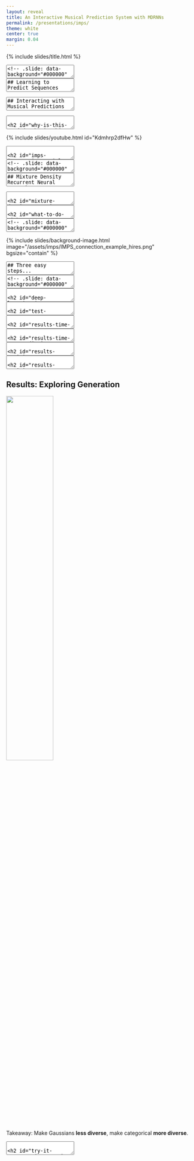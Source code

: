 ```yaml
---
layout: reveal
title: An Interactive Musical Prediction System with MDRNNs
permalink: /presentations/imps/
theme: white
center: true
margin: 0.04
---
```


{% include slides/title.html %}

<section data-markdown>
<textarea data-template>
<!-- .slide: data-background="#000000" -->
# What is this?
</textarea>
</section>

<section data-markdown>
<textarea data-template>
## Learning to Predict Sequences

![]({{site.baseurl}}/assets/sequence-learning.png)
</textarea>
</section>


<section data-markdown>
<textarea data-template>
## Interacting with Musical Predictions

![]({{site.baseurl}}/assets/imps/predictive-interaction-motivation-hires.png)
</textarea>
</section>

<section data-markdown>
<textarea data-template>

## Why is this needed?

| Creative Deep Learning Systems             | NIMEs                                         |
|--------------------------------------------|-----------------------------------------------|
| Focus on MIDI data (e.g., Magenta Studio)  | Yes MIDI, but also many custom sensors        |
| Focus on digital audio                     | Focus on performer gestures                   |
| Focus on composition/artefact generation   | Focus on interaction                          |
| Rhythm on 16th note grid                   | Complex or no rhythm                          |
| Focus on categorical data                  | Continuous data more interesting              |

![]({{site.baseurl}}/assets/imps/imps-nimes-examples.jpg)

</textarea>
</section>


{% include slides/youtube.html id="Kdmhrp2dfHw" %}

<section data-markdown>
<textarea data-template>

## IMPS: Interactive Musial Prediction System

![]({{site.baseurl}}/assets/imps/demonic_imps.jpg)

<!-- TODO: make fragments -->
- An opinionated deep learning model for NIMEs <!-- .element: class="fragment" -->
- An environment for making NIMEs that play themselves <!-- .element: class="fragment" -->
- "Wekinator" for deep learning? <!-- .element: class="fragment" -->

</textarea>
</section>

<section data-markdown>
<textarea data-template>
<!-- .slide: data-background="#000000" -->
# How does it work?
</textarea>
</section>

<section data-markdown>
<textarea data-template>
## Mixture Density Recurrent Neural Network

![]({{site.baseurl}}/assets/imps/mdn-motivation.png)
</textarea>
</section>

<section data-markdown>
<textarea data-template>

## Mixture Density RNN

![]({{site.baseurl}}/assets/imps/mdn-examples.jpg)

Good at predicting creative, continuous, multi-dimensional data: handwriting, sketches... musical gestures?

</textarea>
</section>

<section data-markdown>
<textarea data-template>

## What to do with predictions?

![]({{site.baseurl}}/assets/imps/predictive-interactions.png) <!-- .element: width="50%" -->

1. Call-and-Response: Continue gestures when performer stops
2. Layered predictions: Always predict next move from current gesture
3. Duet: Two interdependent processes

</textarea>
</section>

<section data-markdown>
<textarea data-template>
<!-- .slide: data-background="#000000" -->
# Ok, how do I _use_ it?
</textarea>
</section>

{% include slides/background-image.html
image="/assets/imps/IMPS_connection_example_hires.png"
bgsize="contain"
%}

<section data-markdown>
<textarea data-template>
## Three easy steps...

<ol>

<li class="fragment">
<b>Collect some data:</b> IMPS logs interactions automatically to build up a dataset
</li>

<li class="fragment">
<b>Train an MDRNN:</b> IMPS includes good presets, no need to train for days/weeks
</li>

<li class="fragment">
<b>Perform!</b> IMPS includes three interaction modes, scope to extend in future!
</li>

</ol>

</textarea>
</section>

<section data-markdown>
<textarea data-template>
<!-- .slide: data-background="#000000" -->
# Is this even _practical_?
</textarea>
</section>

<section data-markdown>
<textarea data-template>

## Deep Learning in NIMEs??

- Is it practical for real-time use?
- How do the MDRNN parameters affect time per prediction?
- What are "good defaults" for training parameters?
- Do you need a powerful/expensive computer?

</textarea>
</section>

<section data-markdown>
<textarea data-template>

## Test Systems

![Test computers]({{site.baseurl}}/assets/imps/imps-test-computers.jpg)

</textarea>
</section>

<section data-markdown>
<textarea data-template>

## Results: Time per prediction

![Time per prediction vs LSTM units]({{site.baseurl}}/assets/imps/prediction_time_against_units.png)

Time per prediction (ms) with different sizes of LSTM layers.

</textarea>
</section>

<section data-markdown>
<textarea data-template>

## Results: Time per prediction

![Time per prediction vs MDN dimension]({{site.baseurl}}/assets/imps/prediction_time_against_dimension_64units.png)

Time per prediction (ms) with different MDN output dimensions. (64
LSTM units)

</textarea>
</section>

<section data-markdown>
<textarea data-template>

## Results: Training Error vs Validation Set Error

![]({{site.baseurl}}/assets/imps/training_loss_12K_lightpad_model.png)

12K sample dataset (15 minutes of performance)

Takeaway: **Smallest model best for small datasets.** Don't bother training for
too long.

</textarea>
</section>


<section data-markdown>
<textarea data-template>

## Results: Training Error vs Validation Set Error

![]({{site.baseurl}}/assets/imps/training_loss_100K_lightpad_model.png)

100K sample dataset (15 minutes of performance)

Takeaway: **64- and 128-unit model still best!**

</textarea>
</section>

<section>

<h2>Results: Exploring Generation</h2>

<img src="{{site.baseurl}}/assets/imps/robojam_temperature_sampling_0.png" width="50%">

<p>Takeaway: Make Gaussians <b>less diverse</b>, make categorical <b>more diverse</b>.</p>

</section>

<section data-markdown>
<textarea data-template>

## Try it out!

<img src="{{site.baseurl}}/assets/imps/imps-github.png" style="float:right;width:45%;">

- Available on [GitHub](https://github.com/cpmpercussion/imps)
- Try with your NIMEs!
- Hack if you want!
- Add an issue with problems/results!

Twitter: [@cpmpercussion](https://www.twitter.com/cpmpercussion)

Website: [creativeprediction.xyz/imps](https://creativeprediction.xyz/imps)


</textarea>
</section>
